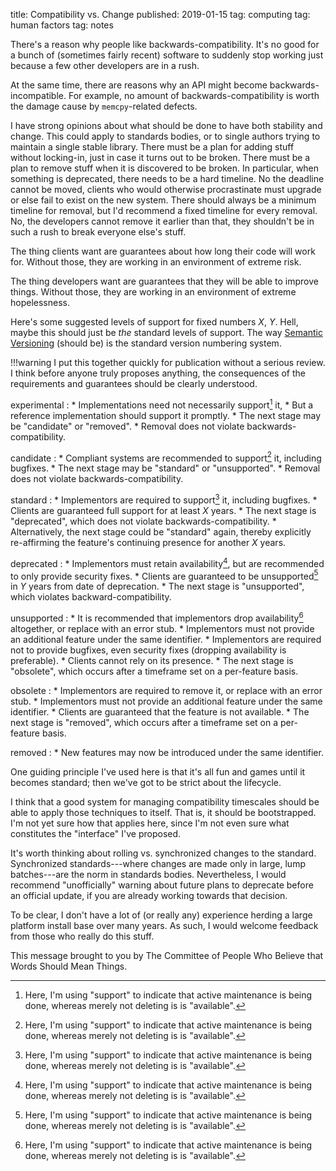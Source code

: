 title: Compatibility vs. Change
published: 2019-01-15
tag: computing
tag: human factors
tag: notes


There's a reason why people like backwards-compatibility.
It's no good for a bunch of (sometimes fairly recent) software to suddenly stop working just because a few other developers are in a rush.

At the same time, there are reasons why an API might become backwards-incompatible.
For example, no amount of backwards-compatibility is worth the damage cause by `memcpy`-related defects.


I have strong opinions about what should be done to have both stability and change.
This could apply to standards bodies, or to single authors trying to maintain a single stable library.
There must be a plan for adding stuff without locking-in, just in case it turns out to be broken.
There must be a plan to remove stuff when it is discovered to be broken.
In particular, when something is deprecated, there needs to be a hard timeline.
No the deadline cannot be moved, clients who would otherwise procrastinate must upgrade or else fail to exist on the new system.
There should always be a minimum timeline for removal, but I'd recommend a fixed timeline for every removal.
No, the developers cannot remove it earlier than that, they shouldn't be in such a rush to break everyone else's stuff.



The thing clients want are guarantees about how long their code will work for.
Without those, they are working in an environment of extreme risk.

The thing developers want are guarantees that they will be able to improve things.
Without those, they are working in an environment of extreme hopelessness.





Here's some suggested levels of support for fixed numbers _X_, _Y_.
Hell, maybe this should just be _the_ standard levels of support.
The way [Semantic Versioning](https://semver.org/) (should be) is the standard version numbering system.

!!!warning
    I put this together quickly for publication without a serious review.
    I think before anyone truly proposes anything, the consequences of the requirements and guarantees should be clearly understood.

experimental
:   * Implementations need not necessarily support[^support] it,
    * But a reference implementation should support it promptly.
    * The next stage may be "candidate" or "removed".
    * Removal does not violate backwards-compatibility.

candidate
:   * Compliant systems are recommended to support[^support] it, including bugfixes.
    * The next stage may be "standard" or "unsupported".
    * Removal does not violate backwards-compatibility.

standard
:   * Implementors are required to support[^support] it, including bugfixes.
    * Clients are guaranteed full support for at least _X_ years.
    * The next stage is "deprecated", which does not violate backwards-compatibility.
    * Alternatively, the next stage could be "standard" again, thereby explicitly re-affirming the feature's continuing presence for another _X_ years.

deprecated
:   * Implementors must retain availability[^support], but are recommended to only provide security fixes.
    * Clients are guaranteed to be unsupported[^support] in _Y_ years from date of deprecation.
    * The next stage is "unsupported", which violates backward-compatibility.

unsupported
:   * It is recommended that implementors drop availability[^support] altogether, or replace with an error stub.
    * Implementors must not provide an additional feature under the same identifier.
    * Implementors are required not to provide bugfixes, even security fixes (dropping availability is preferable).
    * Clients cannot rely on its presence.
    * The next stage is "obsolete", which occurs after a timeframe set on a per-feature basis.

obsolete
:   * Implementors are required to remove it, or replace with an error stub.
    * Implementors must not provide an additional feature under the same identifier.
    * Clients are guaranteed that the feature is not available.
    * The next stage is "removed", which occurs after a timeframe set on a per-feature basis.

removed
:   * New features may now be introduced under the same identifier.

[^support]: Here, I'm using "support" to indicate that active maintenance is being done, whereas merely not deleting is is "available".

One guiding principle I've used here is that it's all fun and games until it becomes standard; then we've got to be strict about the lifecycle.

I think that a good system for managing compatibility timescales should be able to apply those techniques to itself.
That is, it should be bootstrapped.
I'm not yet sure how that applies here, since I'm not even sure what constitutes the "interface" I've proposed.

It's worth thinking about rolling vs. synchronized changes to the standard.
Synchronized standards---where changes are made only in large, lump batches---are the norm in standards bodies.
Nevertheless, I would recommend "unofficially" warning about future plans to deprecate before an official update, if you are already working towards that decision.

To be clear, I don't have a lot of (or really any) experience herding a large platform install base over many years.
As such, I would welcome feedback from those who really do this stuff.

This message brought to you by The Committee of People Who Believe that Words Should Mean Things.